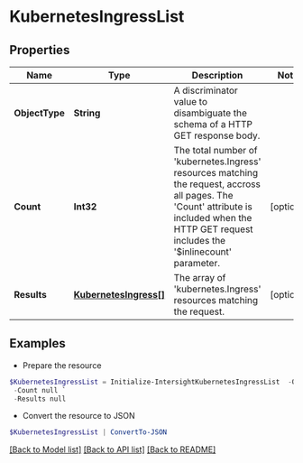 # KubernetesIngressList
## Properties

Name | Type | Description | Notes
------------ | ------------- | ------------- | -------------
**ObjectType** | **String** | A discriminator value to disambiguate the schema of a HTTP GET response body. | 
**Count** | **Int32** | The total number of &#39;kubernetes.Ingress&#39; resources matching the request, accross all pages. The &#39;Count&#39; attribute is included when the HTTP GET request includes the &#39;$inlinecount&#39; parameter. | [optional] 
**Results** | [**KubernetesIngress[]**](KubernetesIngress.md) | The array of &#39;kubernetes.Ingress&#39; resources matching the request. | [optional] 

## Examples

- Prepare the resource
```powershell
$KubernetesIngressList = Initialize-IntersightKubernetesIngressList  -ObjectType null `
 -Count null `
 -Results null
```

- Convert the resource to JSON
```powershell
$KubernetesIngressList | ConvertTo-JSON
```

[[Back to Model list]](../README.md#documentation-for-models) [[Back to API list]](../README.md#documentation-for-api-endpoints) [[Back to README]](../README.md)

